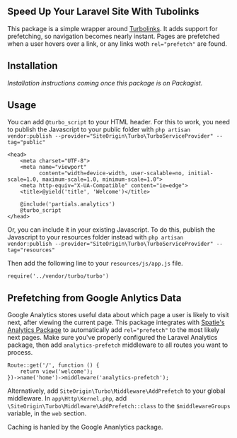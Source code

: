 ## Speed Up Your Laravel Site With Tubolinks

This package is a simple wrapper around [Turbolinks](https://github.com/turbolinks/turbolinks). It adds support for prefetching, so navigation becomes nearly instant. Pages are prefetched when a user hovers over a link, or any links woth `rel="prefetch"` are found.

## Installation

*Installation instructions coming once this package is on Packagist.*

## Usage

You can add `@turbo_script` to your HTML header. For this to work, you need to publish the Javascript to your public folder with `php artisan vendor:publish --provider="SiteOrigin\Turbo\TurboServiceProvider" --tag="public"`

```
<head>
    <meta charset="UTF-8">
    <meta name="viewport"
          content="width=device-width, user-scalable=no, initial-scale=1.0, maximum-scale=1.0, minimum-scale=1.0">
    <meta http-equiv="X-UA-Compatible" content="ie=edge">
    <title>@yield('title', 'Welcome')</title>
    
    @include('partials.analytics')
    @turbo_script
</head>
```

Or, you can include it in your existing Javascript. To do this, publish the Javascript to your resources folder instead with `php artisan vendor:publish --provider="SiteOrigin\Turbo\TurboServiceProvider" --tag="resources"`

Then add the following line to your `resources/js/app.js` file.

```
require('../vendor/turbo/turbo')
```

## Prefetching from Google Anlytics Data

Google Analytics stores useful data about which page a user is likely to visit next, after viewing the current page. This package integrates with [Spatie's Analytics Package](https://github.com/spatie/laravel-analytics) to automatically add `rel="prefetch"` to the most likely next pages. Make sure you've properly configured the Laravel Analytics package, then add `analytics-prefetch` middleware to all routes you want to process.

```
Route::get('/', function () {
    return view('welcome');
})->name('home')->middleware('analytics-prefetch');
```

Alternatively, add `SiteOrigin\Turbo\Middleware\AddPrefetch` to your global middleware. In `app\Http\Kernel.php`, add `\SiteOrigin\Turbo\Middleware\AddPrefetch::class` to the `$middlewareGroups` variable, in the `web` section.

Caching is hanled by the Google Ananlytics package.